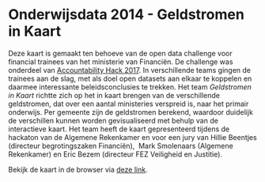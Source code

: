 # Onderwijsdata 2014 - Geldstromen in Kaart

Deze kaart is gemaakt ten behoeve van de open data challenge voor financial trainees van het ministerie van Financiën. De challenge was onderdeel van [Accountability Hack 2017](https://accountabilityhack.nl/). In verschillende teams gingen de trainees aan de slag, met als doel open datasets aan elkaar te koppelen en daarmee interessante beleidsconclusies te trekken. Het team *Geldstromen in Kaart* richtte zich op het in kaart brengen van de verschillende geldstromen, dat over een aantal ministeries verspreid is, naar het primair onderwijs. Per gemeente zijn de geldstromen berekend, waardoor duidelijk de verschillen kunnen worden gevisualiseerd met behulp van de interactieve kaart. Het team heeft de kaart gepresenteerd tijdens de hackaton van de Algemene Rekenkamer en voor een jury van Hillie Beentjes (directeur begrotingszaken Financiën),  Mark Smolenaars (Algemene Rekenkamer) en Eric Bezem (directeur FEZ Veiligheid en Justitie).

Bekijk de kaart in de browser via [deze link](https://cdn.rawgit.com/friesewoudloper/onderwijsdata2014/master/index.html).
